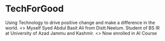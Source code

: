# TechForGood
Using Technology to drive positive change and make a difference in the world. <>
Myself Syed Abdul Basit Ali from Distt.Neelum. Student of BS IR at University of Azad Jammu and Kashmir. <> 
Now enrolled in AI Course

